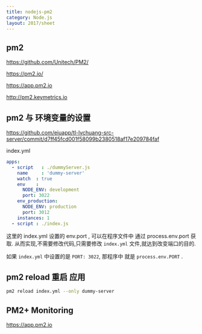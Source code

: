 ```yaml
---
title: nodejs-pm2
category: Node.js
layout: 2017/sheet
---
```


## pm2

https://github.com/Unitech/PM2/

https://pm2.io/

https://app.pm2.io

http://pm2.keymetrics.io

## pm2 与 环境变量的设置

https://github.com/eiuapp/tl-lvchuang-src-server/commit/d7ff45fcd001f58099b2380518af17e209784faf

index.yml 

```yaml
apps:
  - script   : ./dummyServer.js
    name     : 'dummy-server'
    watch  : true
    env    :
      NODE_ENV: development
      port: 3022
    env_production:
      NODE_ENV: production
      port: 3012
    instances: 1
  - script : ./index.js
```

这里的 index.yml 设置的 env.port , 可以在程序文件中 通过  process.env.port 获取. 从而实现,不需要修改代码,只需要修改 `index.yml` 文件,就达到改变端口的目的.

如果 `index.yml` 中设置的是 `PORT: 3022`, 那程序中 就是 `process.env.PORT` .


## pm2 reload 重启 应用

```bash
pm2 reload index.yml --only dummy-server
```

## PM2+ Monitoring

https://app.pm2.io

